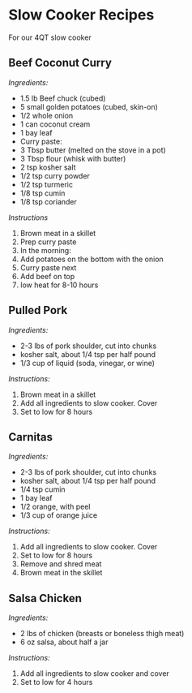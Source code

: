# Slow Cooker Recipes
For our 4QT slow cooker

## Beef Coconut Curry
*Ingredients:*
- 1.5 lb Beef chuck (cubed)
- 5 small golden potatoes (cubed, skin-on)
- 1/2 whole onion
- 1 can coconut cream
- 1 bay leaf
- Curry paste:
- 3 Tbsp butter (melted on the stove in a pot)
- 3 Tbsp flour (whisk with butter)
- 2 tsp kosher salt
- 1/2 tsp curry powder
- 1/2 tsp turmeric
- 1/8 tsp cumin
- 1/8 tsp coriander

*Instructions*
1. Brown meat in a skillet
2. Prep curry paste
3. In the morning:
4. Add potatoes on the bottom with the onion
5. Curry paste next
6. Add beef on top
7. low heat for 8-10 hours


## Pulled Pork
*Ingredients:*
- 2-3 lbs of pork shoulder, cut into chunks
- kosher salt, about 1/4 tsp per half pound
- 1/3 cup of liquid (soda, vinegar, or wine)

*Instructions:*
1. Brown meat in a skillet  
2. Add all ingredients to slow cooker.  Cover  
3. Set to low for 8 hours  


## Carnitas
*Ingredients:*
- 2-3 lbs of pork shoulder, cut into chunks
- kosher salt, about 1/4 tsp per half pound
- 1/4 tsp cumin
- 1 bay leaf
- 1/2 orange, with peel
- 1/3 cup of orange juice

*Instructions:*
1. Add all ingredients to slow cooker.  Cover  
2. Set to low for 8 hours  
3. Remove and shred meat  
4. Brown meat in the skillet  


## Salsa Chicken
*Ingredients:*
- 2 lbs of chicken (breasts or boneless thigh meat)
- 6 oz salsa, about half a jar

*Instructions:*
1. Add all ingredients to slow cooker and cover    
2. Set to low for 4 hours  